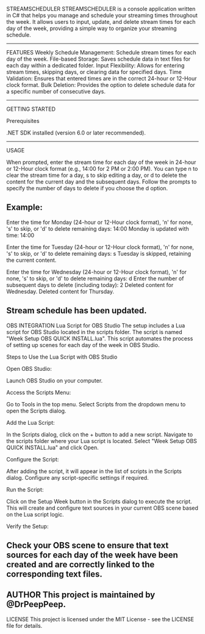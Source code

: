 STREAMSCHEDULER
STREAMSCHEDULER is a console application written in C# that helps you manage and schedule your streaming times throughout the week. It allows users to input, update, and delete stream times for each day of the week, providing a simple way to organize your streaming schedule.

----------------------------------------------
FEATURES
Weekly Schedule Management: Schedule stream times for each day of the week.
File-based Storage: Saves schedule data in text files for each day within a dedicated folder.
Input Flexibility: Allows for entering stream times, skipping days, or clearing data for specified days.
Time Validation: Ensures that entered times are in the correct 24-hour or 12-Hour clock format.
Bulk Deletion: Provides the option to delete schedule data for a specific number of consecutive days.


----------------------------------------------
GETTING STARTED

Prerequisites

.NET SDK installed (version 6.0 or later recommended).

----------------------------------------------
USAGE


When prompted, enter the stream time for each day of the week in 24-hour or 12-Hour clock format (e.g., 14:00 for 2 PM or 2:00 PM).
You can type n to clear the stream time for a day, s to skip editing a day, or d to delete the content for the current day and the subsequent days.
Follow the prompts to specify the number of days to delete if you choose the d option.



Example:
-----------------------------------------------
Enter the time for Monday (24-hour or 12-Hour clock format), 'n' for none, 's' to skip, or 'd' to delete remaining days:
14:00
Monday is updated with time: 14:00

Enter the time for Tuesday (24-hour or 12-Hour clock format), 'n' for none, 's' to skip, or 'd' to delete remaining days:
s
Tuesday is skipped, retaining the current content.

Enter the time for Wednesday (24-hour or 12-Hour clock format), 'n' for none, 's' to skip, or 'd' to delete remaining days:
d
Enter the number of subsequent days to delete (including today):
2
Deleted content for Wednesday.
Deleted content for Thursday.

Stream schedule has been updated.
----------------------------------------------


OBS INTEGRATION
Lua Script for OBS Studio
The setup includes a Lua script for OBS Studio located in the scripts folder. The script is named "Week Setup OBS QUICK INSTALL.lua". This script automates the process of setting up scenes for each day of the week in OBS Studio.

Steps to Use the Lua Script with OBS Studio

Open OBS Studio:

Launch OBS Studio on your computer.

Access the Scripts Menu:

Go to Tools in the top menu.
Select Scripts from the dropdown menu to open the Scripts dialog.

Add the Lua Script:

In the Scripts dialog, click on the + button to add a new script.
Navigate to the scripts folder where your Lua script is located.
Select "Week Setup OBS QUICK INSTALL.lua" and click Open.

Configure the Script:

After adding the script, it will appear in the list of scripts in the Scripts dialog.
Configure any script-specific settings if required.

Run the Script:

Click on the Setup Week button in the Scripts dialog to execute the script. This will create and configure text sources in your current OBS scene based on the Lua script logic.

Verify the Setup:

Check your OBS scene to ensure that text sources for each day of the week have been created and are correctly linked to the corresponding text files.
----------------------------------------------

AUTHOR
This project is maintained by @DrPeepPeep.
----------------------------------------------
LICENSE
This project is licensed under the MIT License - see the LICENSE file for details.
